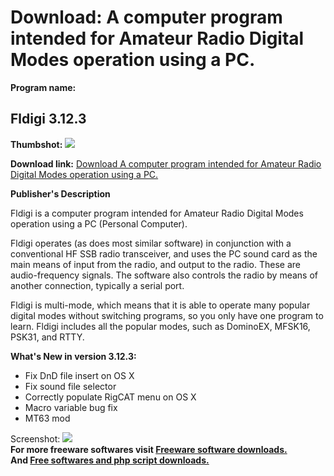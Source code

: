 # Download: A computer program intended for Amateur Radio Digital Modes operation using a PC.

**Program name:**

## Fldigi 3.12.3

  
**Thumbshot:** ![](http://www.freewarefiles.com/screenshot/fldigi_md.jpg)   
  
**Download link:** [Download A computer program intended for Amateur Radio Digital Modes operation using a PC.](http://freesoftwares.boysofts.com/Fldigi_program_50789.html)  
  


**Publisher's Description**  
  


Fldigi is a computer program intended for Amateur Radio Digital Modes operation using a PC (Personal Computer). 

Fldigi operates (as does most similar software) in conjunction with a conventional HF SSB radio transceiver, and uses the PC sound card as the main means of input from the radio, and output to the radio. These are audio-frequency signals. The software also controls the radio by means of another connection, typically a serial port.

Fldigi is multi-mode, which means that it is able to operate many popular digital modes without switching programs, so you only have one program to learn. Fldigi includes all the popular modes, such as DominoEX, MFSK16, PSK31, and RTTY.

**What's New in version 3.12.3:**

  * Fix DnD file insert on OS X 
  * Fix sound file selector 
  * Correctly populate RigCAT menu on OS X 
  * Macro variable bug fix 
  * MT63 mod 

  
  
Screenshot: ![](http://www.freewarefiles.com/screenshot/fldigi.jpg)   
**For more freeware softwares visit [Freeware software downloads.](http://freesoftwares.boysofts.com/)**   
**And [Free softwares and php script downloads.](http://www.boysofts.com/)**
